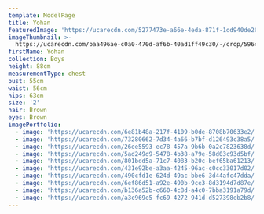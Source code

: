 ```yaml
---
template: ModelPage
title: Yohan
featuredImage: 'https://ucarecdn.com/5277473e-a66e-4eda-871f-1dd940de26f6/-/preview/'
imageThumbnail: >-
  https://ucarecdn.com/baa496ae-c0a0-470d-af6b-40ad1ff49c30/-/crop/596x612/71,0/-/preview/
firstName: Yohan
collection: Boys
height: 88cm
measurementType: chest
bust: 55cm
waist: 56cm
hips: 63cm
size: '2'
hair: Brown
eyes: Brown
imagePortfolio:
  - image: 'https://ucarecdn.com/6e81b48a-217f-4109-b0de-8708b70633e2/'
  - image: 'https://ucarecdn.com/73280662-7d34-4a66-b7bf-d126493c38a5/'
  - image: 'https://ucarecdn.com/26ee5593-ec78-457a-9b6b-0a2c7823638d/'
  - image: 'https://ucarecdn.com/5ad249d9-5478-4b38-a79e-58d03c93d5bf/'
  - image: 'https://ucarecdn.com/801bdd5a-71c7-4083-b20c-bef65ba61213/'
  - image: 'https://ucarecdn.com/431e92be-a3aa-4245-96ac-c0cc33017d02/'
  - image: 'https://ucarecdn.com/490cfd1e-624d-49ac-bbe6-3d44afc47dda/'
  - image: 'https://ucarecdn.com/6ef86d51-a92e-490b-9ce3-8d3194d7d87e/'
  - image: 'https://ucarecdn.com/b136a52b-c660-4c8d-a4c0-7bba3191a79d/'
  - image: 'https://ucarecdn.com/a3c969e5-fc69-4272-941d-d527398eb2b8/'
---
```


